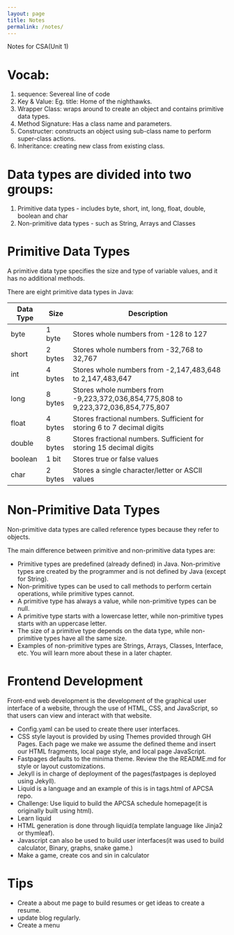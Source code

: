 ```yaml
---
layout: page
title: Notes
permalink: /notes/
---
```


Notes for CSA(Unit 1)

# Vocab:
1. sequence: Severeal line of code
2. Key & Value: Eg. title: Home of the nighthawks.
3. Wrapper Class: wraps around to create an object and contains primitive data types.
4. Method Signature: Has a class name and parameters.
5. Constructer: constructs an object using sub-class name to perform super-class actions.
6. Inheritance: creating new class from existing class.

# Data types are divided into two groups:

1. Primitive data types - includes byte, short, int, long, float, double, boolean and char
2. Non-primitive data types - such as String, Arrays and Classes 

# Primitive Data Types

A primitive data type specifies the size and type of variable values, and it has no additional methods.

There are eight primitive data types in Java:


| Data Type	| Size	 | Description                                                                      | 
|-----------|--------|----------------------------------------------------------------------------------|
| byte	    | 1 byte | Stores whole numbers from -128 to 127                                            | 
| short	    | 2 bytes| Stores whole numbers from -32,768 to 32,767                                      |
| int	    | 4 bytes| Stores whole numbers from -2,147,483,648 to 2,147,483,647                        |
|long	    | 8 bytes| Stores whole numbers from -9,223,372,036,854,775,808 to 9,223,372,036,854,775,807|
|float	    | 4 bytes| Stores fractional numbers. Sufficient for storing 6 to 7 decimal digits          |
|double	    | 8 bytes| Stores fractional numbers. Sufficient for storing 15 decimal digits              |
|boolean	| 1 bit	 | Stores true or false values                                                      |
|char	    | 2 bytes| Stores a single character/letter or ASCII values                                 |

# Non-Primitive Data Types

Non-primitive data types are called reference types because they refer to objects.

The main difference between primitive and non-primitive data types are:

* Primitive types are predefined (already defined) in Java. Non-primitive types are created by the programmer and is not defined by Java (except for String).
* Non-primitive types can be used to call methods to perform certain operations, while primitive types cannot.
* A primitive type has always a value, while non-primitive types can be null.
* A primitive type starts with a lowercase letter, while non-primitive types starts with an uppercase letter.
* The size of a primitive type depends on the data type, while non-primitive types have all the same size.
* Examples of non-primitive types are Strings, Arrays, Classes, Interface, etc. You will learn more about these in a later chapter.

# Frontend Development

Front-end web development is the development of the graphical user interface of a website, through the use of HTML, CSS, and JavaScript, so that users can view and interact with that website.

* Config.yaml can be used to create there user interfaces.
* CSS style layout is provided by using Themes provided through GH Pages. Each page we make we assume the defined theme and insert our HTML fragments, local page style, and local page JavaScript.
* Fastpages defaults to the minima theme. Review the the README.md for style or layout customizations.
* Jekyll is in charge of deployment of the pages(fastpages is deployed using Jekyll).
* Liquid is a language and an example of this is in tags.html of APCSA repo.
* Challenge: Use liquid to build the APCSA schedule homepage(it is originally built using html).
* Learn liquid
* HTML generation is done through liquid(a template language like Jinja2 or thymleaf).
* Javascript can also be used to build user interfaces(it was used to build calculator, Binary, graphs, snake game.)
* Make a game, create cos and sin in calculator 

# Tips

* Create a about me page to build resumes or get ideas to create a resume.
* update blog regularly.
* Create a menu